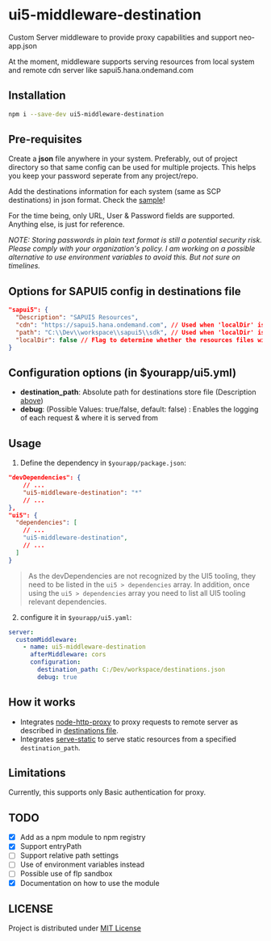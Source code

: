 # ui5-middleware-destination
Custom Server middleware to provide proxy capabilities and support neo-app.json

At the moment, middleware supports serving resources from local system and remote cdn server like sapui5.hana.ondemand.com

## Installation
```bash
npm i --save-dev ui5-middleware-destination
```

## Pre-requisites
Create a **json** file anywhere in your system. Preferably, out of project directory so that same config can be used for multiple projects. This helps you keep your password seperate from any project/repo.

Add the destinations information for each system (same as SCP destinations) in json format. Check the [sample](/templates/destinations.json)!

For the time being, only URL, User & Password fields are supported. Anything else, is just for reference.

*NOTE: Storing passwords in plain text format is still a potential security risk. Please comply with your organization's policy. I am working on a possible alternative to use environment variables to avoid this. But not sure on timelines.*

## Options for SAPUI5 config in destinations file
```json
"sapui5": {
  "Description": "SAPUI5 Resources",
  "cdn": "https://sapui5.hana.ondemand.com", // Used when 'localDir' is set to false
  "path": "C:\\Dev\\workspace\\sapui5\\sdk", // Used when 'localDir' is set to true (uses serve-static internally)
  "localDir": false // Flag to determine whether the resources files will be served from local system or cdn remote server
}
```

## Configuration options (in $yourapp/ui5.yml)
* **destination_path**: Absolute path for destinations store file (Description [above](#Pre-requisites))
* **debug**: (Possible Values: true/false, default: false) : Enables the logging of each request & where it is served from

## Usage
1. Define the dependency in `$yourapp/package.json`:

```json
"devDependencies": {
    // ...
    "ui5-middleware-destination": "*"
    // ...
},
"ui5": {
  "dependencies": [
    // ...
    "ui5-middleware-destination",
    // ...
  ]
}
```

> As the devDependencies are not recognized by the UI5 tooling, they need to be listed in the `ui5 > dependencies` array. In addition, once using the `ui5 > dependencies` array you need to list all UI5 tooling relevant dependencies.

2. configure it in `$yourapp/ui5.yaml`:  

```yaml
server:
  customMiddleware:
    - name: ui5-middleware-destination
      afterMiddleware: cors
      configuration:
        destination_path: C:/Dev/workspace/destinations.json
        debug: true
```
## How it works
* Integrates [node-http-proxy](https://github.com/http-party/node-http-proxy) to proxy requests to remote server as described in [destinations file](#Pre-requisites).
* Integrates [serve-static](https://github.com/expressjs/serve-static) to serve static resources from a specified `destination_path`.

## Limitations
Currently, this supports only Basic authentication for proxy.

## TODO

- [x] Add as a npm module to npm registry
- [x] Support entryPath
- [ ] Support relative path settings
- [ ] Use of environment variables instead
- [ ] Possible use of flp sandbox
- [x] Documentation on how to use the module

## LICENSE
Project is distributed under [MIT License](https://raw.githubusercontent.com/preetamkajalrout/ui5-middleware-destination/master/LICENSE)
